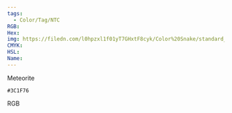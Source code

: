 ```yaml
---
tags:
  - Color/Tag/NTC
RGB:
Hex:
img: https://filedn.com/l0hpzxl1f01yT7GHxtF8cyk/Color%20Snake/standard_csv_to_svg/3C1F76.svg
CMYK:
HSL:
Name:
---
```

Meteorite
```palette
#3C1F76
```
RGB
